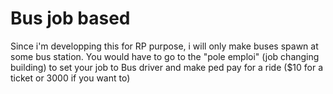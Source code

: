 # Bus job based

Since i'm developping this for RP purpose, i will only make buses spawn at some bus station.
You would have to go to the "pole emploi" (job changing building) to set your job to Bus driver and make ped pay for a ride ($10 for a ticket or 3000 if you want to)


